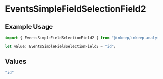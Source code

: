 # EventsSimpleFieldSelectionField2

## Example Usage

```typescript
import { EventsSimpleFieldSelectionField2 } from "@inkeep/inkeep-analytics/models/components";

let value: EventsSimpleFieldSelectionField2 = "id";
```

## Values

```typescript
"id"
```